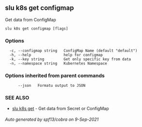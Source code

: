 ## slu k8s get configmap

Get data from ConfigMap

```
slu k8s get configmap [flags]
```

### Options

```
  -c, --configmap string   ConfigMap Name (default "default")
  -h, --help               help for configmap
  -k, --key string         Get only specific key from data
  -n, --namespace string   Kubernetes Namespace
```

### Options inherited from parent commands

```
      --json   Formatu output to JSON
```

### SEE ALSO

* [slu k8s get](slu_k8s_get.md)	 - Get data from Secret or ConfigMap

###### Auto generated by spf13/cobra on 9-Sep-2021
